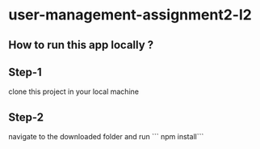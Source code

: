 # user-management-assignment2-l2

## How to run this app locally ?
<h2>Step-1</h2>
clone this project in your local machine 
<h2>Step-2</h2>
navigate to the downloaded folder and run 
``` npm install```

